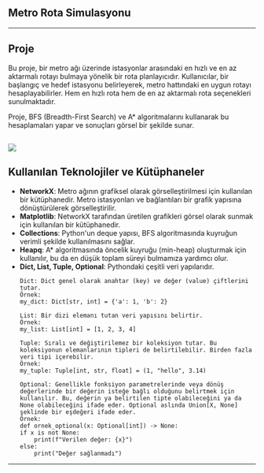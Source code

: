 ## Metro Rota Simulasyonu
---
Proje
---
Bu proje, bir metro ağı üzerinde istasyonlar arasındaki en hızlı ve en az aktarmalı rotayı bulmaya yönelik bir rota planlayıcıdır. Kullanıcılar, bir başlangıç ve hedef istasyonu belirleyerek, metro hattındaki en uygun rotayı hesaplayabilirler. Hem en hızlı rota hem de en az aktarmalı rota seçenekleri sunulmaktadır.

Proje, BFS (Breadth-First Search) ve A* algoritmalarını kullanarak bu hesaplamaları yapar ve sonuçları görsel bir şekilde sunar.

![](https://komarev.com/ghpvc/?username=MahmutFurkanYildirim)
---
## Kullanılan Teknolojiler ve Kütüphaneler

- **NetworkX**: Metro ağının grafiksel olarak görselleştirilmesi için kullanılan bir kütüphanedir. Metro istasyonları ve bağlantıları bir grafik yapısına dönüştürülerek görselleştirilir.
- **Matplotlib**: NetworkX tarafından üretilen grafikleri görsel olarak sunmak için kullanılan bir kütüphanedir.
- **Collections**: Python'un deque yapısı, BFS algoritmasında kuyruğun verimli şekilde kullanılmasını sağlar.
- **Heapq**: A* algoritmasında öncelik kuyruğu (min-heap) oluşturmak için kullanılır, bu da en düşük toplam süreyi bulmamıza yardımcı olur.
- **Dict, List, Tuple, Optional**: Pythondaki çeşitli veri yapılarıdır.
    ```
    Dict: Dict genel olarak anahtar (key) ve değer (value) çiftlerini tutar.
    Örnek:
    my_dict: Dict[str, int] = {'a': 1, 'b': 2}

    List: Bir dizi elemanı tutan veri yapısını belirtir.
    Örnek:
    my_list: List[int] = [1, 2, 3, 4]

    Tuple: Sıralı ve değiştirilemez bir koleksiyon tutar. Bu koleksiyonun elemanlarının tipleri de belirtilebilir. Birden fazla veri tipi içerebilir.
    Örnek:
    my_tuple: Tuple[int, str, float] = (1, "hello", 3.14)

    Optional: Genellikle fonksiyon parametrelerinde veya dönüş değerlerinde bir değerin isteğe bağlı olduğunu belirtmek için kullanılır. Bu, değerin ya belirtilen tipte olabileceğini ya da None olabileceğini ifade eder. Optional aslında Union[X, None] şeklinde bir eşdeğeri ifade eder.
    Örnek:
    def ornek_optional(x: Optional[int]) -> None:
    if x is not None:
        print(f"Verilen değer: {x}")
    else:
        print("Değer sağlanmadı")
    ```
---